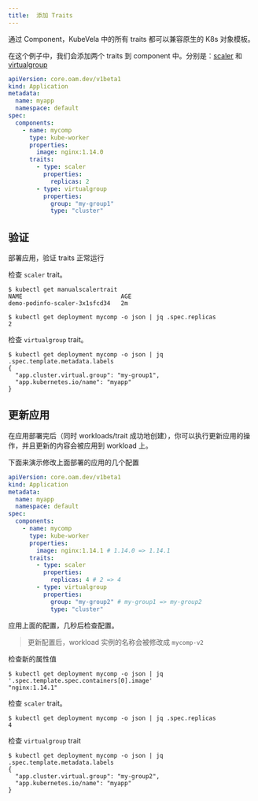 ```yaml
---
title:  添加 Traits
---
```


通过 Component，KubeVela 中的所有 traits 都可以兼容原生的 K8s 对象模板。

在这个例子中，我们会添加两个 traits 到 component 中。分别是：[scaler](https://github.com/kubevela/kubevela/blob/master/charts/vela-core/templates/defwithtemplate/manualscale.yaml) 和 [virtualgroup](https://github.com/kubevela/kubevela/blob/master/docs/examples/kube-module/virtual-group-td.yaml)

```yaml
apiVersion: core.oam.dev/v1beta1
kind: Application
metadata:
  name: myapp
  namespace: default
spec:
  components:
    - name: mycomp
      type: kube-worker
      properties: 
        image: nginx:1.14.0
      traits:
        - type: scaler
          properties:
            replicas: 2
        - type: virtualgroup
          properties:
            group: "my-group1"
            type: "cluster"
```

## 验证

部署应用，验证 traits 正常运行

检查 `scaler` trait。

```shell
$ kubectl get manualscalertrait
NAME                            AGE
demo-podinfo-scaler-3x1sfcd34   2m
```
```shell
$ kubectl get deployment mycomp -o json | jq .spec.replicas
2
```

检查 `virtualgroup` trait。

```shell
$ kubectl get deployment mycomp -o json | jq .spec.template.metadata.labels
{
  "app.cluster.virtual.group": "my-group1",
  "app.kubernetes.io/name": "myapp"
}
```

## 更新应用

在应用部署完后（同时 workloads/trait 成功地创建），你可以执行更新应用的操作，并且更新的内容会被应用到 workload 上。

下面来演示修改上面部署的应用的几个配置

```yaml
apiVersion: core.oam.dev/v1beta1
kind: Application
metadata:
  name: myapp
  namespace: default
spec:
  components:
    - name: mycomp
      type: kube-worker
      properties: 
        image: nginx:1.14.1 # 1.14.0 => 1.14.1
      traits:
        - type: scaler
          properties:
            replicas: 4 # 2 => 4
        - type: virtualgroup
          properties:
            group: "my-group2" # my-group1 => my-group2
            type: "cluster"
```

应用上面的配置，几秒后检查配置。

> 更新配置后，workload 实例的名称会被修改成 `mycomp-v2`

检查新的属性值

```shell
$ kubectl get deployment mycomp -o json | jq '.spec.template.spec.containers[0].image'
"nginx:1.14.1"
```

检查 `scaler` trait。

```shell
$ kubectl get deployment mycomp -o json | jq .spec.replicas
4
```

检查 `virtualgroup` trait

```shell
$ kubectl get deployment mycomp -o json | jq .spec.template.metadata.labels
{
  "app.cluster.virtual.group": "my-group2",
  "app.kubernetes.io/name": "myapp"
}
```
